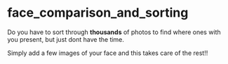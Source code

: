 # face_comparison_and_sorting

Do you have to sort through **thousands** of photos to find where ones with you present, but just dont have the time. 

Simply add a few images of your face and this takes care of the rest!!
